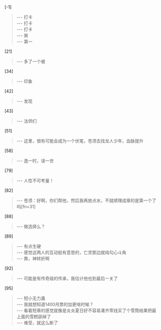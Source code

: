 
[-1] 
>--- 打卡<br>
>--- 打卡<br>
>--- 打卡<br>
>--- 爽<br>
>--- 第一<br>

[21] 
>--- 多了一个被<br>

[34] 
>--- 印象<br>

[42] 
>--- 发现<br>

[43] 
>--- 法师们<br>

[51] 
>--- 这里，很有可能会成为一个伏笔，苍须去找龙人少年，血脉提升<br>

[58] 
>--- 逸一时，误一世<br>

[79] 
>--- 人性不可考量！<br>

[82] 
>--- 苍须：好啊，你们帮他，然后我再放点水，不就顺理成章的是第一个了吗[fn=31]<br>

[88] 
>--- 做选择么？<br>

[89] 
>--- 有点生硬<br>
>--- 感觉这两人的互动挺有意思的，亡灵那边就纯勾心斗角<br>
>--- 靠，神转折啊<br>

[92] 
>--- 可能是有传奇级的传承，我估计他也到最后一关了<br>

[95] 
>--- 短小无力蛊<br>
>--- 我就想知道1400月票的加更啥时候？<br>
>--- 看着短章的感觉就像是炎炎夏日好不容易凑齐零钱买了个雪筒结果把最上面的雪糕舔掉了<br>
>--- 难受，就这么断了<br>
